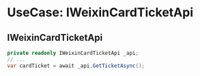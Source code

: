 # UseCase: IWeixinCardTicketApi

## IWeixinCardTicketApi

```csharp
private readonly IWeixinCardTicketApi _api;
// ...
var cardTicket = await _api.GetTicketAsync();
```
